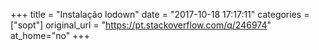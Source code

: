 +++
title = "Instalação lodown"
date = "2017-10-18 17:17:11"
categories = ["sopt"]
original_url = "https://pt.stackoverflow.com/q/246974"
at_home="no"
+++

